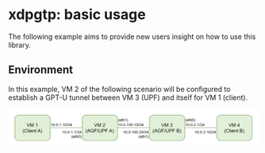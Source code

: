 # xdpgtp: basic usage

The following example aims to provide new users insight on how to use this library.

## Environment

In this example, VM 2 of the following scenario will be configured to establish a GPT-U tunnel between VM 3 (UPF) and itself for VM 1 (client).

![Sample Scenario](../../docs/sample_deployment_architecture.png)
